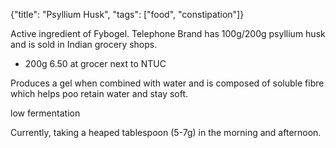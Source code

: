 {"title": "Psyllium Husk", "tags": ["food", "constipation"]}

Active ingredient of Fybogel. Telephone Brand has 100g/200g psyllium husk and is sold in Indian grocery shops.
* 200g 6.50 at grocer next to NTUC

Produces a gel when combined with water and is composed of soluble fibre which helps poo retain water and stay soft.

low fermentation

Currently, taking a heaped tablespoon (5-7g) in the morning and afternoon.

